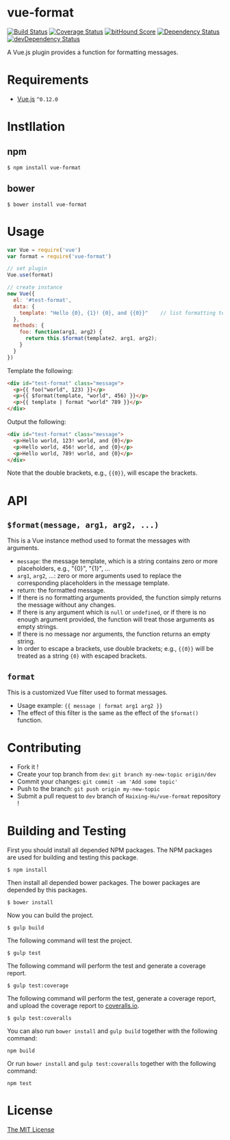 # vue-format

[![Build Status](https://circleci.com/gh/Haixing-Hu/vue-format/tree/master.svg?style=shield)](https://circleci.com/gh/Haixing-Hu/vue-format/tree/master)
[![Coverage Status](https://coveralls.io/repos/Haixing-Hu/vue-format/badge.svg?branch=master&service=github)](https://coveralls.io/github/Haixing-Hu/vue-format?branch=master)
[![bitHound Score](https://www.bithound.io/github/Haixing-Hu/vue-format/badges/score.svg)](https://www.bithound.io/github/Haixing-Hu/vue-format)
[![Dependency Status](https://david-dm.org/Haixing-Hu/vue-format.svg)](https://david-dm.org/Haixing-Hu/vue-format)
[![devDependency Status](https://david-dm.org/Haixing-Hu/vue-format/dev-status.svg)](https://david-dm.org/Haixing-Hu/vue-format#info=devDependencies)

A Vue.js plugin provides a function for formatting messages.

# Requirements
- [Vue.js](https://github.com/yyx990803/vue) `^0.12.0`

# Instllation

## npm

```shell
$ npm install vue-format
```

## bower

```shell
$ bower install vue-format
```

# Usage

```javascript
var Vue = require('vue')
var format = require('vue-format')

// set plugin
Vue.use(format)

// create instance
new Vue({
  el: '#test-format',
  data: {
    template: "Hello {0}, {1}! {0}, and {{0}}"    // list formatting template
  },
  methods: {
    foo: function(arg1, arg2) {
      return this.$format(template2, arg1, arg2);
    }
  }
})
```

Template the following:

```html
<div id="test-format" class="message">
  <p>{{ foo("world", 123) }}</p>
  <p>{{ $format(template, "world", 456) }}</p>
  <p>{{ template | format "world" 789 }}</p>
</div>
```

Output the following:

```html
<div id="test-format" class="message">
  <p>Hello world, 123! world, and {0}</p>
  <p>Hello world, 456! world, and {0}</p>
  <p>Hello world, 789! world, and {0}</p>
</div>
```

Note that the double brackets, e.g., `{{0}}`, will escape the brackets.

# API

## `$format(message, arg1, arg2, ...)`

This is a Vue instance method used to format the messages with arguments.
- `message`: the message template, which is a string contains zero or more placeholders, e.g., "{0}", "{1}", ...
- `arg1`, `arg2`, ...: zero or more arguments used to replace the corresponding placeholders in the message template.
- return: the formatted message.
- If there is no formatting arguments provided, the function simply returns the message without any changes.
- If there is any argument which is `null` or `undefined`, or if there is no enough argument provided, the function will treat those arguments as empty strings.
- If there is no message nor arguments, the function returns an empty string.
- In order to escape a brackets, use double brackets; e.g., `{{0}}` will be treated as a string `{0}` with escaped brackets.

## `format`

This is a customized Vue filter used to format messages.
- Usage example: `{{ message | format arg1 arg2 }}`
- The effect of this filter is the same as the effect of the `$format()` function.

# Contributing
- Fork it !
- Create your top branch from `dev`: `git branch my-new-topic origin/dev`
- Commit your changes: `git commit -am 'Add some topic'`
- Push to the branch: `git push origin my-new-topic`
- Submit a pull request to `dev` branch of `Haixing-Hu/vue-format` repository !

# Building and Testing

First you should install all depended NPM packages. The NPM packages are used
for building and testing this package.

```shell
$ npm install
```

Then install all depended bower packages. The bower packages are depended by
this packages.

```shell
$ bower install
```

Now you can build the project.
```shell
$ gulp build
```

The following command will test the project.
```shell
$ gulp test
```

The following command will perform the test and generate a coverage report.
```shell
$ gulp test:coverage
```

The following command will perform the test, generate a coverage report, and
upload the coverage report to [coveralls.io](https://coveralls.io/).
```shell
$ gulp test:coveralls
```

You can also run `bower install` and `gulp build` together with the following
command:
```shell
npm build
```

Or run `bower install` and `gulp test:coveralls` together with the following
command:
```shell
npm test
```

# License

[The MIT License](http://opensource.org/licenses/MIT)
